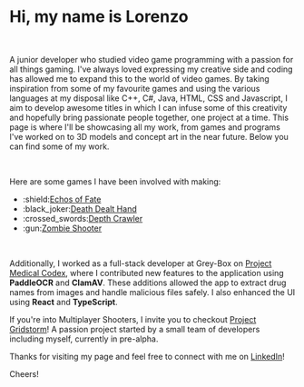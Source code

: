 <h1>Hi, my name is Lorenzo</h1>
<br>
<p>A junior developer who studied video game programming with a passion for all things gaming. I've always loved expressing my creative side and coding has allowed me to expand this to the world of video games. By taking inspiration from some of my favourite games and using the various languages at my disposal like C++, C#, Java, HTML, CSS and  Javascript, I aim to develop awesome titles in which I can infuse some of this creativity and hopefully bring passionate people together, one project at a time. This page is where I'll be showcasing all my work, from games and programs I've worked on to 3D models and concept art in the near future. Below you can find some of my work.</p>
<br>
<p>Here are some games I have been involved with making:</p>
<ul>
  <li>:shield:<a href="https://github.com/JestenAuger/Echos_Of_Fate/tree/Lorenzo's-Branch" target="_blank">Echos of Fate</a></li>
  <li>:black_joker:<a href="https://github.com/LorenzoPicken/Death-Dealt-Hand/tree/Lorenzo's-Branch" target="_blank">Death Dealt Hand</a></li>
  <li>:crossed_swords:<a href="https://github.com/LorenzoPicken/DepthCrawler.git" target="_blank">Depth Crawler</a></li>
  <li>:gun:<a href="https://github.com/LorenzoPicken/Zombie_Shooter/tree/Lorenzo's-Branch" target="_blank">Zombie Shooter</a></li>
</ul>
<br>
<p>
Additionally, I worked as a full-stack developer at Grey-Box on 
<a href="https://www.grey-box.ca/medical-codex/">Project Medical Codex</a>, where I contributed new features to the application 
using <strong>PaddleOCR</strong> and <strong>ClamAV</strong>. These additions allowed the app to extract drug names from images and handle malicious files safely. 
I also enhanced the UI using <strong>React</strong> and <strong>TypeScript</strong>.
</p>
<p>If you're into Multiplayer Shooters, I invite you to checkout <a href="https://github.com/JestenAuger/TronArenaBR/tree/main">Project Gridstorm</a>!  A passion project started by a small team of developers including myself, currently in pre-alpha.</p>


<p>Thanks for visiting my page and feel free to connect with me on <a href="https://www.linkedin.com/in/lorenzo-picken/">LinkedIn</a>!</p>
<p>Cheers!</p>




